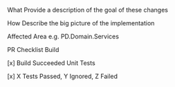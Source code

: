 What
Provide a description of the goal of these changes

How
Describe the big picture of the implementation

Affected Area
e.g. PD.Domain.Services

PR Checklist
Build

[x] Build Succeeded
Unit Tests

[x] X Tests Passed, Y Ignored, Z Failed
